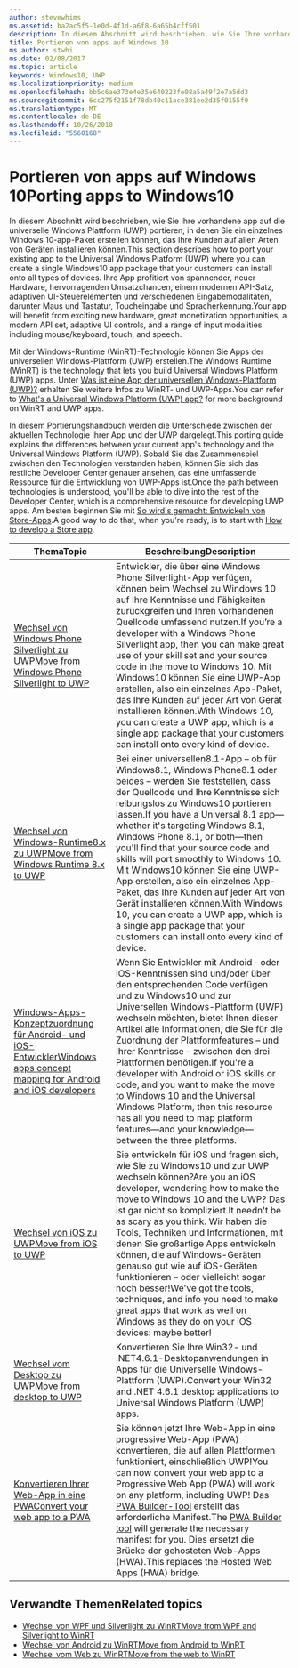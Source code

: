 ```yaml
---
author: stevewhims
ms.assetid: ba2ac5f5-1e0d-4f1d-a6f8-6a65b4cff501
description: In diesem Abschnitt wird beschrieben, wie Sie Ihre vorhandene app auf die universelle Windows Plattform (UWP) portieren, in denen Sie ein einzelnes Windows 10-app-Paket erstellen können, das Ihre Kunden auf allen Arten von Geräten installieren können. Ihre App profitiert von spannender, neuer Hardware, hervorragenden Umsatzchancen, einem modernen API-Satz, adaptiven UI-Steuerelementen und verschiedenen Eingabemodalitäten, darunter Maus und Tastatur, Toucheingabe und Spracherkennung.
title: Portieren von apps auf Windows 10
ms.author: stwhi
ms.date: 02/08/2017
ms.topic: article
keywords: Windows10, UWP
ms.localizationpriority: medium
ms.openlocfilehash: bb5c6ae373e4e35e640223fe08a5a49f2e7a5dd3
ms.sourcegitcommit: 6cc275f2151f78db40c11ace381ee2d35f0155f9
ms.translationtype: MT
ms.contentlocale: de-DE
ms.lasthandoff: 10/26/2018
ms.locfileid: "5560168"
---
```

# <a name="porting-apps-to-windows10"></a><span data-ttu-id="b8f97-105">Portieren von apps auf Windows 10</span><span class="sxs-lookup"><span data-stu-id="b8f97-105">Porting apps to Windows10</span></span>


<span data-ttu-id="b8f97-106">In diesem Abschnitt wird beschrieben, wie Sie Ihre vorhandene app auf die universelle Windows Plattform (UWP) portieren, in denen Sie ein einzelnes Windows 10-app-Paket erstellen können, das Ihre Kunden auf allen Arten von Geräten installieren können.</span><span class="sxs-lookup"><span data-stu-id="b8f97-106">This section describes how to port your existing app to the Universal Windows Platform (UWP) where you can create a single Windows10 app package that your customers can install onto all types of devices.</span></span> <span data-ttu-id="b8f97-107">Ihre App profitiert von spannender, neuer Hardware, hervorragenden Umsatzchancen, einem modernen API-Satz, adaptiven UI-Steuerelementen und verschiedenen Eingabemodalitäten, darunter Maus und Tastatur, Toucheingabe und Spracherkennung.</span><span class="sxs-lookup"><span data-stu-id="b8f97-107">Your app will benefit from exciting new hardware, great monetization opportunities, a modern API set, adaptive UI controls, and a range of input modalities including mouse/keyboard, touch, and speech.</span></span>

<span data-ttu-id="b8f97-108">Mit der Windows-Runtime (WinRT)-Technologie können Sie Apps der universellen Windows-Plattform (UWP) erstellen.</span><span class="sxs-lookup"><span data-stu-id="b8f97-108">The Windows Runtime (WinRT) is the technology that lets you build Universal Windows Platform (UWP) apps.</span></span> <span data-ttu-id="b8f97-109">Unter [Was ist eine App der universellen Windows-Plattform (UWP)?](https://msdn.microsoft.com/library/windows/apps/dn726767) erhalten Sie weitere Infos zu WinRT- und UWP-Apps.</span><span class="sxs-lookup"><span data-stu-id="b8f97-109">You can refer to [What's a Universal Windows Platform (UWP) app?](https://msdn.microsoft.com/library/windows/apps/dn726767) for more background on WinRT and UWP apps.</span></span>

<span data-ttu-id="b8f97-110">In diesem Portierungshandbuch werden die Unterschiede zwischen der aktuellen Technologie Ihrer App und der UWP dargelegt.</span><span class="sxs-lookup"><span data-stu-id="b8f97-110">This porting guide explains the differences between your current app's technology and the Universal Windows Platform (UWP).</span></span> <span data-ttu-id="b8f97-111">Sobald Sie das Zusammenspiel zwischen den Technologien verstanden haben, können Sie sich das restliche Developer Center genauer ansehen, das eine umfassende Ressource für die Entwicklung von UWP-Apps ist.</span><span class="sxs-lookup"><span data-stu-id="b8f97-111">Once the path between technologies is understood, you'll be able to dive into the rest of the Developer Center, which is a comprehensive resource for developing UWP apps.</span></span> <span data-ttu-id="b8f97-112">Am besten beginnen Sie mit [So wird's gemacht: Entwickeln von Store-Apps](https://msdn.microsoft.com/library/windows/apps/dn726537).</span><span class="sxs-lookup"><span data-stu-id="b8f97-112">A good way to do that, when you're ready, is to start with [How to develop a Store app](https://msdn.microsoft.com/library/windows/apps/dn726537).</span></span>

| <span data-ttu-id="b8f97-113">Thema</span><span class="sxs-lookup"><span data-stu-id="b8f97-113">Topic</span></span> | <span data-ttu-id="b8f97-114">Beschreibung</span><span class="sxs-lookup"><span data-stu-id="b8f97-114">Description</span></span> |
|-------|-------------|
| [<span data-ttu-id="b8f97-115">Wechsel von Windows Phone Silverlight zu UWP</span><span class="sxs-lookup"><span data-stu-id="b8f97-115">Move from Windows Phone Silverlight to UWP</span></span>](wpsl-to-uwp-root.md) | <span data-ttu-id="b8f97-116">Entwickler, die über eine Windows Phone Silverlight-App verfügen, können beim Wechsel zu Windows 10 auf Ihre Kenntnisse und Fähigkeiten zurückgreifen und Ihren vorhandenen Quellcode umfassend nutzen.</span><span class="sxs-lookup"><span data-stu-id="b8f97-116">If you’re a developer with a Windows Phone Silverlight app, then you can make great use of your skill set and your source code in the move to Windows 10.</span></span> <span data-ttu-id="b8f97-117">Mit Windows10 können Sie eine UWP-App erstellen, also ein einzelnes App-Paket, das Ihre Kunden auf jeder Art von Gerät installieren können.</span><span class="sxs-lookup"><span data-stu-id="b8f97-117">With Windows 10, you can create a UWP app, which is a single app package that your customers can install onto every kind of device.</span></span> |
| [<span data-ttu-id="b8f97-118">Wechsel von Windows-Runtime8.x zu UWP</span><span class="sxs-lookup"><span data-stu-id="b8f97-118">Move from Windows Runtime 8.x to UWP</span></span>](w8x-to-uwp-root.md) | <span data-ttu-id="b8f97-119">Bei einer universellen8.1-App – ob für Windows8.1, Windows Phone8.1 oder beides – werden Sie feststellen, dass der Quellcode und Ihre Kenntnisse sich reibungslos zu Windows10 portieren lassen.</span><span class="sxs-lookup"><span data-stu-id="b8f97-119">If you have a Universal 8.1 app—whether it's targeting Windows 8.1, Windows Phone 8.1, or both—then you'll find that your source code and skills will port smoothly to Windows 10.</span></span> <span data-ttu-id="b8f97-120">Mit Windows10 können Sie eine UWP-App erstellen, also ein einzelnes App-Paket, das Ihre Kunden auf jeder Art von Gerät installieren können.</span><span class="sxs-lookup"><span data-stu-id="b8f97-120">With Windows 10, you can create a UWP app, which is a single app package that your customers can install onto every kind of device.</span></span> |
| [<span data-ttu-id="b8f97-121">Windows-Apps-Konzeptzuordnung für Android- und iOS-Entwickler</span><span class="sxs-lookup"><span data-stu-id="b8f97-121">Windows apps concept mapping for Android and iOS developers</span></span>](android-ios-uwp-map.md) | <span data-ttu-id="b8f97-122">Wenn Sie Entwickler mit Android- oder iOS-Kenntnissen sind und/oder über den entsprechenden Code verfügen und zu Windows10 und zur Universellen Windows-Plattform (UWP) wechseln möchten, bietet Ihnen dieser Artikel alle Informationen, die Sie für die Zuordnung der Plattformfeatures – und Ihrer Kenntnisse – zwischen den drei Plattformen benötigen.</span><span class="sxs-lookup"><span data-stu-id="b8f97-122">If you're a developer with Android or iOS skills or code, and you want to make the move to Windows 10 and the Universal Windows Platform, then this resource has all you need to map platform features—and your knowledge—between the three platforms.</span></span> |
| [<span data-ttu-id="b8f97-123">Wechsel von iOS zu UWP</span><span class="sxs-lookup"><span data-stu-id="b8f97-123">Move from iOS to UWP</span></span>](ios-to-uwp-root.md) | <span data-ttu-id="b8f97-124">Sie entwickeln für iOS und fragen sich, wie Sie zu Windows10 und zur UWP wechseln können?</span><span class="sxs-lookup"><span data-stu-id="b8f97-124">Are you an iOS developer, wondering how to make the move to Windows 10 and the UWP?</span></span> <span data-ttu-id="b8f97-125">Das ist gar nicht so kompliziert.</span><span class="sxs-lookup"><span data-stu-id="b8f97-125">It needn't be as scary as you think.</span></span> <span data-ttu-id="b8f97-126">Wir haben die Tools, Techniken und Informationen, mit denen Sie großartige Apps entwickeln können, die auf Windows-Geräten genauso gut wie auf iOS-Geräten funktionieren – oder vielleicht sogar noch besser!</span><span class="sxs-lookup"><span data-stu-id="b8f97-126">We've got the tools, techniques, and info you need to make great apps that work as well on Windows as they do on your iOS devices: maybe better!</span></span> |
| [<span data-ttu-id="b8f97-127">Wechsel vom Desktop zu UWP</span><span class="sxs-lookup"><span data-stu-id="b8f97-127">Move from desktop to UWP</span></span>](desktop-to-uwp-root.md) | <span data-ttu-id="b8f97-128">Konvertieren Sie Ihre Win32- und .NET4.6.1-Desktopanwendungen in Apps für die Universelle Windows-Plattform (UWP).</span><span class="sxs-lookup"><span data-stu-id="b8f97-128">Convert your Win32 and .NET 4.6.1 desktop applications to Universal Windows Platform (UWP) apps.</span></span> |
| [<span data-ttu-id="b8f97-129">Konvertieren Ihrer Web-App in eine PWA</span><span class="sxs-lookup"><span data-stu-id="b8f97-129">Convert your web app to a PWA</span></span>](https://docs.microsoft.com/microsoft-edge/progressive-web-apps) | <span data-ttu-id="b8f97-130">Sie können jetzt Ihre Web-App in eine progressive Web-App (PWA) konvertieren, die auf allen Plattformen funktioniert, einschließlich UWP!</span><span class="sxs-lookup"><span data-stu-id="b8f97-130">You can now convert your web app to a Progressive Web App (PWA) will work on any platform, including UWP!</span></span> <span data-ttu-id="b8f97-131">Das [PWA Builder-Tool](https://www.pwabuilder.com) erstellt das erforderliche Manifest.</span><span class="sxs-lookup"><span data-stu-id="b8f97-131">The [PWA Builder tool](https://www.pwabuilder.com) will generate the necessary manifest for you.</span></span> <span data-ttu-id="b8f97-132">Dies ersetzt die Brücke der gehosteten Web-Apps (HWA).</span><span class="sxs-lookup"><span data-stu-id="b8f97-132">This replaces the Hosted Web Apps (HWA) bridge.</span></span> |

## <a name="related-topics"></a><span data-ttu-id="b8f97-133">Verwandte Themen</span><span class="sxs-lookup"><span data-stu-id="b8f97-133">Related topics</span></span>

* [<span data-ttu-id="b8f97-134">Wechsel von WPF und Silverlight zu WinRT</span><span class="sxs-lookup"><span data-stu-id="b8f97-134">Move from WPF and Silverlight to WinRT</span></span>](https://msdn.microsoft.com/library/windows/apps/dn263237)
* [<span data-ttu-id="b8f97-135">Wechsel von Android zu WinRT</span><span class="sxs-lookup"><span data-stu-id="b8f97-135">Move from Android to WinRT</span></span>](https://msdn.microsoft.com/library/windows/apps/jj945421)
* [<span data-ttu-id="b8f97-136">Wechsel vom Web zu WinRT</span><span class="sxs-lookup"><span data-stu-id="b8f97-136">Move from the web to WinRT</span></span>](https://msdn.microsoft.com/library/windows/apps/hh465151)
